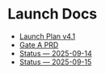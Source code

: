 # Launch Docs

- [Launch Plan v4.1](./plan-v4.1.md)
- [Gate A PRD](./prd-gate-a.md)
- [Status — 2025-09-14](./status-2025-09-14.md)
- [Status — 2025-09-15](./status-2025-09-15.md)
